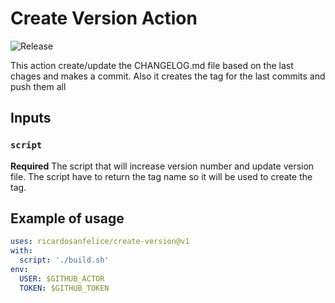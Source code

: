 # Create Version Action

![Release](https://github.com/ricardosanfelice/create-version/workflows/Release/badge.svg)

This action create/update the CHANGELOG.md file based on the last chages and makes a commit. Also it creates the tag for the last commits and push them all

## Inputs

### `script`

**Required** The script that will increase version number and update version file. The script have to return the tag name so it will be used to create the tag.

## Example of usage

```yaml
uses: ricardosanfelice/create-version@v1
with:
  script: './build.sh'
env:
  USER: $GITHUB_ACTOR
  TOKEN: $GITHUB_TOKEN
```

